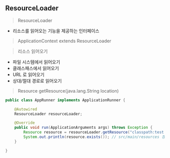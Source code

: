 ## ResourceLoader

> ResourceLoader

- 리소스를 읽어오는 기능을 제공하는 인터페이스

> ApplicationContext extends ResourceLoader

> 리소스 읽어오기

- 파일 시스템에서 읽어오기
- 클래스패스에서 읽어오기
- URL 로 읽어오기
- 상대/절대 경로로 읽어오기

> Resource getResource(java.lang.String location)

````java
public class AppRunner implements ApplicationRunner {

    @Autowired
    ResourceLoader resourceLoader;

    @Override
    public void run(ApplicationArguments args) throws Exception {
        Resource resource = resourceLoader.getResource("classpath:test.txt");
        System.out.println(resource.exists()); // src/main/resources 경로에 test.txt 파일이 있는 경우, true / 없는 경우, false
    }

}
````
